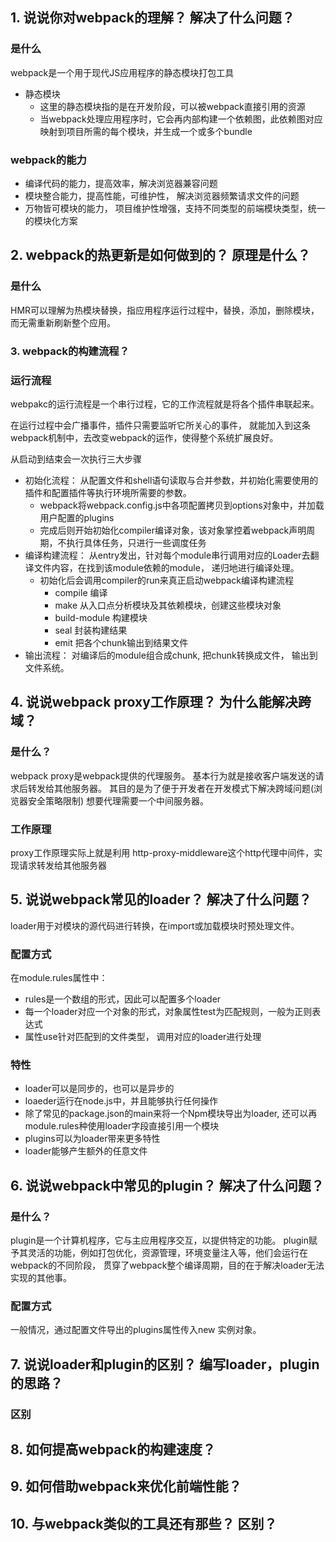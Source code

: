 ## 1. 说说你对webpack的理解？ 解决了什么问题？

### 是什么
webpack是一个用于现代JS应用程序的静态模块打包工具

- 静态模块
	- 这里的静态模块指的是在开发阶段，可以被webpack直接引用的资源
	- 当webpack处理应用程序时，它会再内部构建一个依赖图，此依赖图对应映射到项目所需的每个模块，并生成一个或多个bundle
### webpack的能力

- 编译代码的能力，提高效率，解决浏览器兼容问题
- 模块整合能力，提高性能，可维护性， 解决浏览器频繁请求文件的问题
- 万物皆可模块的能力， 项目维护性增强，支持不同类型的前端模块类型，统一的模块化方案

## 2. webpack的热更新是如何做到的？ 原理是什么？

### 是什么
HMR可以理解为热模块替换，指应用程序运行过程中，替换，添加，删除模块，而无需重新刷新整个应用。


### 3. webpack的构建流程？

### 运行流程
webpakc的运行流程是一个串行过程，它的工作流程就是将各个插件串联起来。

在运行过程中会广播事件，插件只需要监听它所关心的事件， 就能加入到这条webpack机制中，去改变webpack的运作，使得整个系统扩展良好。

从启动到结束会一次执行三大步骤
- 初始化流程： 从配置文件和shell语句读取与合并参数，并初始化需要使用的插件和配置插件等执行环境所需要的参数。
	- webpack将webpack.config.js中各项配置拷贝到options对象中，并加载用户配置的plugins
	- 完成后则开始初始化compiler编译对象，该对象掌控着webpack声明周期，不执行具体任务，只进行一些调度任务
- 编译构建流程： 从entry发出，针对每个module串行调用对应的Loader去翻译文件内容，在找到该module依赖的module， 递归地进行编译处理。
	- 初始化后会调用compiler的run来真正启动webpack编译构建流程
		- compile 编译
		- make 从入口点分析模块及其依赖模块，创建这些模块对象
		- build-module 构建模块
		- seal 封装构建结果
		- emit 把各个chunk输出到结果文件
- 输出流程： 对编译后的module组合成chunk, 把chunk转换成文件， 输出到文件系统。

## 4. 说说webpack proxy工作原理？ 为什么能解决跨域？

### 是什么？
webpack proxy是webpack提供的代理服务。
基本行为就是接收客户端发送的请求后转发给其他服务器。
其目的是为了便于开发者在开发模式下解决跨域问题(浏览器安全策略限制)
想要代理需要一个中间服务器。

### 工作原理
proxy工作原理实际上就是利用 http-proxy-middleware这个http代理中间件，实现请求转发给其他服务器

## 5. 说说webpack常见的loader？ 解决了什么问题？

loader用于对模块的源代码进行转换，在import或加载模块时预处理文件。

### 配置方式

在module.rules属性中：
- rules是一个数组的形式，因此可以配置多个loader
- 每一个loader对应一个对象的形式，对象属性test为匹配规则，一般为正则表达式
- 属性use针对匹配到的文件类型， 调用对应的loader进行处理

### 特性
- loader可以是同步的，也可以是异步的
- loaeder运行在node.js中，并且能够执行任何操作
- 除了常见的package.json的main来将一个Npm模块导出为loader, 还可以再module.rules种使用loader字段直接引用一个模块
- plugins可以为loader带来更多特性
- loader能够产生额外的任意文件

## 6. 说说webpack中常见的plugin？ 解决了什么问题？

### 是什么？

plugin是一个计算机程序，它与主应用程序交互，以提供特定的功能。
plugin赋予其灵活的功能，例如打包优化，资源管理，环境变量注入等，他们会运行在webpack的不同阶段， 贯穿了webpack整个编译周期，目的在于解决loader无法实现的其他事。

### 配置方式
一般情况，通过配置文件导出的plugins属性传入new 实例对象。


## 7. 说说loader和plugin的区别？ 编写loader，plugin的思路？

### 区别


## 8. 如何提高webpack的构建速度？

## 9. 如何借助webpack来优化前端性能？

## 10. 与webpack类似的工具还有那些？ 区别？
